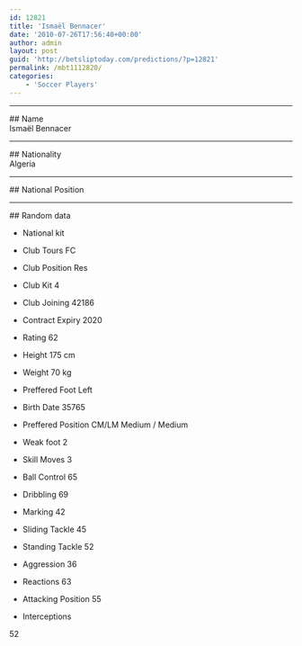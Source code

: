```yaml
---
id: 12821
title: 'Ismaël Bennacer'
date: '2010-07-26T17:56:40+00:00'
author: admin
layout: post
guid: 'http://betsliptoday.com/predictions/?p=12821'
permalink: /mbt1112820/
categories:
    - 'Soccer Players'
---
```


- - - - - -

\## Name  
 Ismaël Bennacer

- - - - - -

\## Nationality  
 Algeria

- - - - - -

\## National Position

- - - - - -

\## Random data

- National kit
- Club
 Tours FC

- Club Position
 Res

- Club Kit
 4

- Club Joining
 42186

- Contract Expiry
 2020

- Rating
 62

- Height
 175 cm

- Weight
 70 kg

- Preffered Foot
 Left

- Birth Date
 35765

- Preffered Position
 CM/LM Medium / Medium

- Weak foot
 2

- Skill Moves
 3

- Ball Control
 65

- Dribbling
 69

- Marking
 42

- Sliding Tackle
 45

- Standing Tackle
 52

- Aggression
 36

- Reactions
 63

- Attacking Position
 55

- Interceptions

 52
